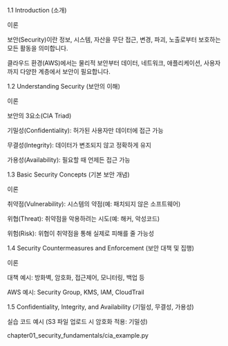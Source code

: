 1.1 Introduction (소개)

이론

보안(Security)이란 정보, 시스템, 자산을 무단 접근, 변경, 파괴, 노출로부터 보호하는 모든 활동을 의미합니다.

클라우드 환경(AWS)에서는 물리적 보안부터 데이터, 네트워크, 애플리케이션, 사용자까지 다양한 계층에서 보안이 필요합니다.

1.2 Understanding Security (보안의 이해)

이론

보안의 3요소(CIA Triad)

기밀성(Confidentiality): 허가된 사용자만 데이터에 접근 가능

무결성(Integrity): 데이터가 변조되지 않고 정확하게 유지

가용성(Availability): 필요할 때 언제든 접근 가능

1.3 Basic Security Concepts (기본 보안 개념)

이론

취약점(Vulnerability): 시스템의 약점(예: 패치되지 않은 소프트웨어)

위협(Threat): 취약점을 악용하려는 시도(예: 해커, 악성코드)

위험(Risk): 위협이 취약점을 통해 실제로 피해를 줄 가능성

1.4 Security Countermeasures and Enforcement (보안 대책 및 집행)

이론

대책 예시: 방화벽, 암호화, 접근제어, 모니터링, 백업 등

AWS 예시: Security Group, KMS, IAM, CloudTrail

1.5 Confidentiality, Integrity, and Availability (기밀성, 무결성, 가용성)

실습 코드 예시 (S3 파일 업로드 시 암호화 적용: 기밀성)

chapter01_security_fundamentals/cia_example.py
